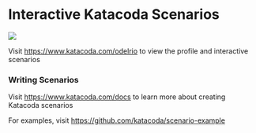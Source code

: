 # Interactive Katacoda Scenarios

[![](http://shields.katacoda.com/katacoda/odelrio/count.svg)](https://www.katacoda.com/odelrio "Get your profile on Katacoda.com")

Visit https://www.katacoda.com/odelrio to view the profile and interactive scenarios

### Writing Scenarios
Visit https://www.katacoda.com/docs to learn more about creating Katacoda scenarios

For examples, visit https://github.com/katacoda/scenario-example
